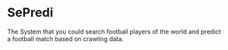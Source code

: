 # SePredi
The System that you could search football players of the world and predict a football match based on crawling data.
